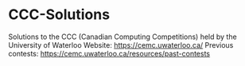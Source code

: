 # CCC-Solutions
Solutions to the CCC (Canadian Computing Competitions) held by the University of Waterloo
Website: https://cemc.uwaterloo.ca/
Previous contests: https://cemc.uwaterloo.ca/resources/past-contests
